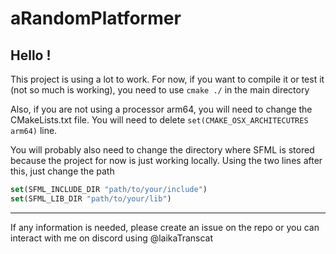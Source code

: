 # aRandomPlatformer

## Hello !
This project is using a lot to work. 
For now, if you want to compile it or test it (not so much is working), you need to use `cmake ./` in the main directory

Also, if you are not using a processor arm64, you will need to change the CMakeLists.txt file. You will need to delete `set(CMAKE_OSX_ARCHITECUTRES arm64)` line.

You will probably also need to change the directory where SFML is stored because the project for now is just working locally. Using the two lines after this, just change the path 

```cmake
set(SFML_INCLUDE_DIR "path/to/your/include")
set(SFML_LIB_DIR "path/to/your/lib")
```

--- 
If any information is needed, please create an issue on the repo or you can interact with me on discord using @laikaTranscat
